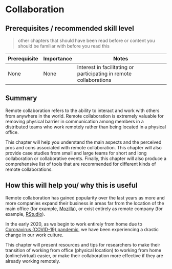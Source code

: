 # Collaboration

## Prerequisites / recommended skill level
> other chapters that should have been read before or content you should be familiar with before you read this

| Prerequisite | Importance | Notes |
| -------------|----------|------|
| None | None | Interest in facilitating or participating in remote collaborations |

## Summary

Remote collaboration refers to the ability to interact and work with others from anywhere in the world.
Remote collaboration is extremely valuable for removing physical barrier in communication among members in a distributed teams who work remotely rather than being located in a physical office.

This chapter will help you understand the main aspects and the perceived pros and cons associated with remote collaboration.
This chapter will also provide case studies from small and large teams for short and long collaboration or collaborative events.
Finally, this chapter will also produce a comprehensive list of tools that are recommended for different kinds of remote collaborations.

## How this will help you/ why this is useful
Remote collaboration has gained popularity over the last years as more and more companies expand their business in areas far from the location of the main office (for example, [Mozilla](https://www.mozilla.org/en-GB/)), or exist entirely as remote company (for example, [RStudio](https://rstudio.com/about/)).

In the early 2020, as we begin to work entirely from home due to [Coronavirus (COVID-19) pandemic](https://www.who.int/emergencies/diseases/novel-coronavirus-2019), we have been experiencing a drastic change in our work culture.

This chapter will present resources and tips for researchers to make their transition of working from office (physical location) to working from home (online/virtual) easier, or make their collaboration more effective if they are already working remotely.

